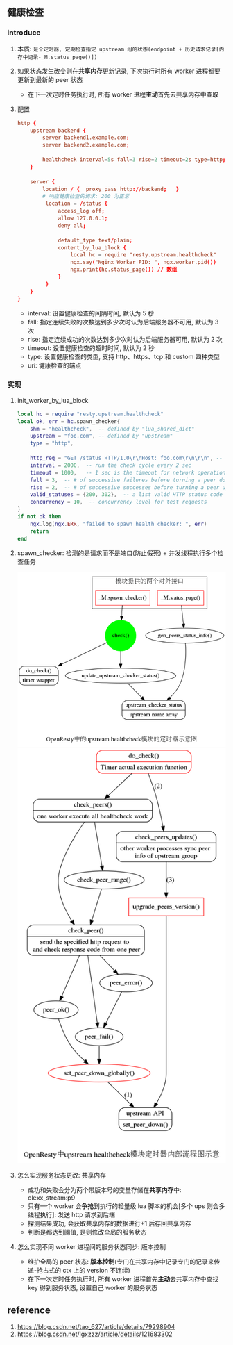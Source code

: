 ## 健康检查

### introduce

1. 本质: `是个定时器, 定期检查指定 upstream 组的状态(endpoint + 历史请求记录[内存中记录-_M.status_page()])`
2. 如果状态发生改变则在**共享内存**更新记录, 下次执行时所有 worker 进程都要更新到最新的 peer 状态
   - 在下一次定时任务执行时, 所有 worker 进程**主动**首先去共享内存中查取
3. 配置

   ```conf
   http {
       upstream backend {
           server backend1.example.com;
           server backend2.example.com;

           healthcheck interval=5s fall=3 rise=2 timeout=2s type=http;
       }

       server {
           location / {  proxy_pass http://backend;   }
           # 响应健康检查的请求: 200 为正常
            location = /status {
                access_log off;
                allow 127.0.0.1;
                deny all;

                default_type text/plain;
                content_by_lua_block {
                    local hc = require "resty.upstream.healthcheck"
                    ngx.say("Nginx Worker PID: ", ngx.worker.pid())
                    ngx.print(hc.status_page()) // 数组
                }
            }
       }
   }
   ```

   - interval: 设置健康检查的间隔时间, 默认为 5 秒
   - fall: 指定连续失败的次数达到多少次时认为后端服务器不可用, 默认为 3 次
   - rise: 指定连续成功的次数达到多少次时认为后端服务器可用, 默认为 2 次
   - timeout: 设置健康检查的超时时间, 默认为 2 秒
   - type: 设置健康检查的类型, 支持 http、https、tcp 和 custom 四种类型
   - uri: 健康检查的端点

### 实现

1. init_worker_by_lua_block

   ```lua
   local hc = require "resty.upstream.healthcheck"
   local ok, err = hc.spawn_checker{
       shm = "healthcheck",  -- defined by "lua_shared_dict"
       upstream = "foo.com", -- defined by "upstream"
       type = "http",

       http_req = "GET /status HTTP/1.0\r\nHost: foo.com\r\n\r\n", -- raw HTTP request for checking
       interval = 2000,  -- run the check cycle every 2 sec
       timeout = 1000,   -- 1 sec is the timeout for network operations
       fall = 3,  -- # of successive failures before turning a peer down
       rise = 2,  -- # of successive successes before turning a peer up
       valid_statuses = {200, 302},  -- a list valid HTTP status code
       concurrency = 10,  -- concurrency level for test requests
   }
   if not ok then
       ngx.log(ngx.ERR, "failed to spawn health checker: ", err)
       return
   end
   ```

2. spawn_checker: 检测的是请求而不是端口(防止假死) + 并发线程执行多个检查任务

   ![avatar](/static/image/openresty/openresty-hc-overview.png)
   ![avatar](/static/image/openresty/openresty-hc-checker.png)

3. 怎么实现服务状态更改: 共享内存

   - 成功和失败会分为两个带版本号的变量存储在**共享内存**中: ok:xx_stream:p9
   - 只有一个 worker 会**争抢**到执行的轻量级 lua 脚本的机会[多个 ups 则会多线程执行]: 发送 http 请求到后端
   - 探测结果成功, 会获取共享内存的数据进行+1 后存回共享内存
   - 判断是都达到阈值, 是则修改全局的服务状态

4. 怎么实现不同 worker 进程间的服务状态同步: 版本控制

   - 维护全局的 peer 状态: **版本控制**(专门在共享内存中记录专门的记录来传递-抢占式的 ctx 上的 version 不连续)
   - 在下一次定时任务执行时, 所有 worker 进程首先**主动**去共享内存中查找 key 得到服务状态, 设置自己 worker 的服务状态

## reference

1. https://blog.csdn.net/tao_627/article/details/79298904
2. https://blog.csdn.net/lgxzzz/article/details/121683302
